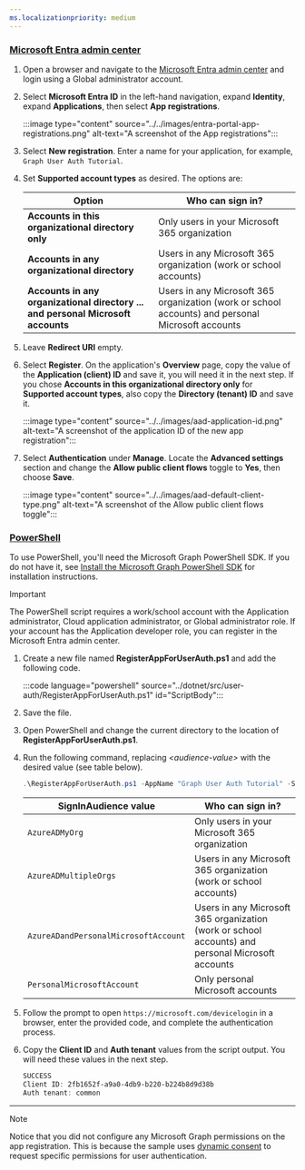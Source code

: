 ```yaml
---
ms.localizationpriority: medium
---
```


<!-- markdownlint-disable MD041 MD051 -->

### [Microsoft Entra admin center](#tab/aad)

1. Open a browser and navigate to the [Microsoft Entra admin center](https://entra.microsoft.com) and login using a Global administrator account.

1. Select **Microsoft Entra ID** in the left-hand navigation, expand **Identity**, expand **Applications**, then select **App registrations**.

    :::image type="content" source="../../images/entra-portal-app-registrations.png" alt-text="A screenshot of the App registrations":::

1. Select **New registration**. Enter a name for your application, for example, `Graph User Auth Tutorial`.

1. Set **Supported account types** as desired. The options are:

    | Option | Who can sign in? |
    |--------|------------------|
    | **Accounts in this organizational directory only** | Only users in your Microsoft 365 organization |
    | **Accounts in any organizational directory** | Users in any Microsoft 365 organization (work or school accounts) |
    | **Accounts in any organizational directory ... and personal Microsoft accounts** | Users in any Microsoft 365 organization (work or school accounts) and personal Microsoft accounts |

1. Leave **Redirect URI** empty.

1. Select **Register**. On the application's **Overview** page, copy the value of the **Application (client) ID** and save it, you will need it in the next step. If you chose **Accounts in this organizational directory only** for **Supported account types**, also copy the **Directory (tenant) ID** and save it.

    :::image type="content" source="../../images/aad-application-id.png" alt-text="A screenshot of the application ID of the new app registration":::

1. Select **Authentication** under **Manage**. Locate the **Advanced settings** section and change the **Allow public client flows** toggle to **Yes**, then choose **Save**.

    :::image type="content" source="../../images/aad-default-client-type.png" alt-text="A screenshot of the Allow public client flows toggle":::

### [PowerShell](#tab/powershell)

To use PowerShell, you'll need the Microsoft Graph PowerShell SDK. If you do not have it, see [Install the Microsoft Graph PowerShell SDK](/graph/powershell/installation) for installation instructions.

> [!IMPORTANT]
> The PowerShell script requires a work/school account with the Application administrator, Cloud application administrator, or Global administrator role. If your account has the Application developer role, you can register in the Microsoft Entra admin center.

1. Create a new file named **RegisterAppForUserAuth.ps1** and add the following code.

    :::code language="powershell" source="../dotnet/src/user-auth/RegisterAppForUserAuth.ps1" id="ScriptBody":::

1. Save the file.

1. Open PowerShell and change the current directory to the location of **RegisterAppForUserAuth.ps1**.

1. Run the following command, replacing *&lt;audience-value&gt;* with the desired value (see table below).

    ```powershell
    .\RegisterAppForUserAuth.ps1 -AppName "Graph User Auth Tutorial" -SignInAudience <audience-value>
    ```

    | SignInAudience value | Who can sign in? |
    |----------------------|------------------|
    | `AzureADMyOrg` | Only users in your Microsoft 365 organization |
    | `AzureADMultipleOrgs` | Users in any Microsoft 365 organization (work or school accounts) |
    | `AzureADandPersonalMicrosoftAccount` | Users in any Microsoft 365 organization (work or school accounts) and personal Microsoft accounts |
    | `PersonalMicrosoftAccount` | Only personal Microsoft accounts |

1. Follow the prompt to open `https://microsoft.com/devicelogin` in a browser, enter the provided code, and complete the authentication process.

1. Copy the **Client ID** and **Auth tenant** values from the script output. You will need these values in the next step.

    ```powershell
    SUCCESS
    Client ID: 2fb1652f-a9a0-4db9-b220-b224b8d9d38b
    Auth tenant: common
    ```

---

> [!NOTE]
> Notice that you did not configure any Microsoft Graph permissions on the app registration. This is because the sample uses [dynamic consent](/azure/active-directory/develop/v2-permissions-and-consent#incremental-and-dynamic-user-consent) to request specific permissions for user authentication.

